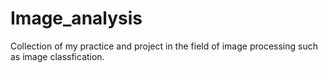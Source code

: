 # Image_analysis
Collection of my practice and project in the field of image processing such as image classfication.
